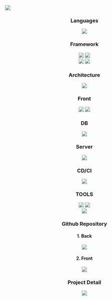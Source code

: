 <img src='https://capsule-render.vercel.app/api?type=Slice&color=auto&height=200&section=header&text=goalddae&fontsize=90'/>
<div align="center">
    <h3>Languages</h3>
    <img src="https://img.shields.io/badge/java-CC0000?style=flat&logo=java&logoColor=white"/>
    <h3>Framework</h3>
    <img src="https://img.shields.io/badge/Spring Boot-6DB33F?style=flat&logo=Spring Boot&logoColor=white"/>
    <img src="https://img.shields.io/badge/Spring Security-6DB33F?style=flat&logo=Spring Security&logoColor=white"/><br>
    <img src="https://img.shields.io/badge/JPA-Hibernate-59666C?style=flat&logo=Hibernate&logoColor=white"/>
    <img src="https://img.shields.io/badge/MyBatis-ED1F35?style=flat&logo=MyBatis&logoColor=white"/>
    <h3>Architecture</h3>
    <img src="https://img.shields.io/badge/REST-042133?style=flat&logo=REST&logoColor=white"/>
    <h3>Front</h3>
    <img src="https://img.shields.io/badge/react-61DAFB?style=flat&logo=react&logoColor=white"/>
    <img src="https://img.shields.io/badge/JavaScript-F7DF1E?style=flat&logo=JavaScript&logoColor=white"/>
    <h3>DB</h3>
    <img src="https://img.shields.io/badge/MySQL-4479A1?style=flat&logo=mysql&logoColor=white"/>
    <h3>Server</h3>
    <img src="https://img.shields.io/badge/Naver Cloud-03C75A?style=flat&logo=Naver&logoColor=white"/>
    <h3>CD/CI</h3>
    <img src="https://img.shields.io/badge/Jenkins-D24939?style=flat&logo=Jenkins&logoColor=white"/>
    <h3>TOOLS</h3>
    <img src="https://img.shields.io/badge/IntelliJ-000000?style=flat&logo=IntelliJ IDEA&logoColor=white"/>
    <img src="https://img.shields.io/badge/Visual Studio Code-007ACC?style=flat&logo=Visual Studio Code&logoColor=white"/><br>
    <img src="https://img.shields.io/badge/Jira Software-0052CC?style=flat&logo=Jira Software&logoColor=white"/><br>
    <h3>Github Repository</h3>
    <h4>1. Back</h4>
    <a href=""><img src="https://img.shields.io/badge/GitHub-181717?style=flat&logo=GitHub&logoColor=white"/></a>
    <h4>2. Front</h4>
    <a href=""><img src="https://img.shields.io/badge/GitHub-181717?style=flat&logo=GitHub&logoColor=white"/></a>
    <h3>Project Detail</h3>
    <a href="https://climbing-alley-625.notion.site/Project-GOALDDAE-95357a09e6784ace932685fc57a54b0e?pvs=4"><img src="https://img.shields.io/badge/Notion-000000?style=flat&logo=Notion&logoColor=white"/></a>
</div>